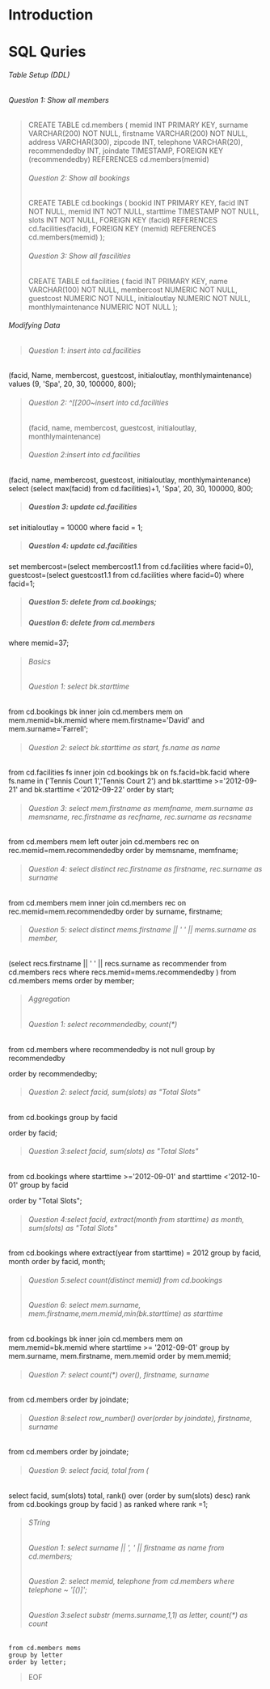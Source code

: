 
 # Introduction

# SQL Quries

###### Table Setup (DDL)

###### Question 1: Show all members
> CREATE TABLE cd.members (
    memid INT PRIMARY KEY,
    surname VARCHAR(200) NOT NULL,
    firstname VARCHAR(200) NOT NULL,
    address VARCHAR(300),
    zipcode INT,
    telephone VARCHAR(20),
    recommendedby INT,
    joindate TIMESTAMP,
    FOREIGN KEY (recommendedby) REFERENCES cd.members(memid)
> ###### Question 2: Show all bookings
> CREATE TABLE cd.bookings (
    bookid INT PRIMARY KEY,
    facid INT NOT NULL,
    memid INT NOT NULL,
    starttime TIMESTAMP NOT NULL,
    slots INT NOT NULL,
    FOREIGN KEY (facid) REFERENCES cd.facilities(facid),
    FOREIGN KEY (memid) REFERENCES cd.members(memid)
);
>  ###### Question 3: Show all fascilities
> CREATE TABLE cd.facilities (
    facid INT PRIMARY KEY,
    name VARCHAR(100) NOT NULL,
    membercost NUMERIC NOT NULL,
    guestcost NUMERIC NOT NULL,
    initialoutlay NUMERIC NOT NULL,
    monthlymaintenance NUMERIC NOT NULL
);

 ###### Modifying Data
> ###### Question 1: insert into cd.facilities
(facid, Name, membercost, guestcost, initialoutlay, monthlymaintenance)
values (9, 'Spa', 20, 30, 100000, 800);
>  ###### Question 2: ^[[200~insert into cd.facilities
> (facid, name, membercost, guestcost, initialoutlay, monthlymaintenance)
> ###### Question 2:insert into cd.facilities
(facid, name, membercost, guestcost, initialoutlay, monthlymaintenance)
select (select max(facid) from cd.facilities)+1, 'Spa', 20, 30, 100000, 800;
> ##### Question 3: update cd.facilities
set initialoutlay = 10000
where facid = 1;
> ##### Question 4: update cd.facilities
set
membercost=(select membercost1.1 from cd.facilities where facid=0),
guestcost=(select guestcost1.1 from cd.facilities where facid=0)
where facid=1;
> ##### Question 5: delete from cd.bookings;
> ##### Question 6: delete from cd.members
where memid=37;
>  ###### Basics
> ###### Question 1: select bk.starttime
from cd.bookings bk
inner join cd.members mem on mem.memid=bk.memid
where mem.firstname='David' and mem.surname='Farrell';
> ###### Question 2: select bk.starttime as start, fs.name as name
from cd.facilities fs inner join cd.bookings bk
on fs.facid=bk.facid
where fs.name in ('Tennis Court 1','Tennis Court 2')
and bk.starttime >='2012-09-21' and bk.starttime <'2012-09-22'
order by start;
> ###### Question 3: select mem.firstname as memfname, mem.surname as memsname, rec.firstname as recfname, rec.surname as recsname
from
cd.members mem
left outer join cd.members rec
on rec.memid=mem.recommendedby
order by memsname, memfname;
>  ###### Question 4: select distinct rec.firstname as firstname, rec.surname as surname
from cd.members mem
inner join cd.members rec
on rec.memid=mem.recommendedby
order by surname, firstname;
> ###### Question 5: select distinct mems.firstname || ' ' || mems.surname as member,
(select recs.firstname || ' ' || recs.surname as recommender
from cd.members recs
where recs.memid=mems.recommendedby
)
from cd.members mems
order by member;
>  ###### Aggregation
>  ###### Question 1: select recommendedby, count(*)
from cd.members
where recommendedby is not null
group by recommendedby

order by recommendedby;
> ###### Question 2: select facid, sum(slots) as "Total Slots"
from cd.bookings
group by facid

order by facid;
> ###### Question 3:select facid, sum(slots) as "Total Slots"
from cd.bookings
where starttime >='2012-09-01' and starttime <'2012-10-01'
group by facid

order by "Total Slots";
>  ###### Question 4:select facid, extract(month from starttime) as month, sum(slots) as "Total Slots"
from cd.bookings
where extract(year from starttime) = 2012
group by facid, month
order by facid, month;
> ###### Question 5:select count(distinct memid) from cd.bookings
> ###### Question 6: select mem.surname, mem.firstname,mem.memid,min(bk.starttime) as starttime
from cd.bookings bk
inner join cd.members mem
on mem.memid=bk.memid
where starttime >= '2012-09-01'
group by mem.surname, mem.firstname, mem.memid
order by mem.memid;
> ###### Question 7: select count(*) over(), firstname, surname
from cd.members
order by joindate;
> ###### Question 8:select row_number() over(order by joindate), firstname, surname
from cd.members
order by joindate;
> ###### Question 9: select facid, total from (
select facid, sum(slots) total, rank() over (order by sum(slots) desc) rank
from cd.bookings
group by facid
) as ranked
where rank =1;
>  ###### STring
> ###### Question 1: select surname || ', ' || firstname as name from cd.members;
> ###### Question 2: select memid, telephone from cd.members where telephone ~ '[()]';
> ###### Question 3:select substr (mems.surname,1,1) as letter, count(*) as count
    from cd.members mems
    group by letter
    order by letter;
> EOF

